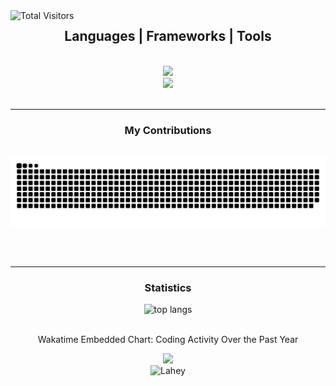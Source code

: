 <img alt="Total Visitors" align="left" src="https://visitor-badge.laobi.icu/badge?page_id=xEdemo.xEdemo" />

<h2 align="center">Languages | Frameworks | Tools</h2>

<br/>
<div align="center">
    <img src="https://skillicons.dev/icons?i=react,vite,mui,html,css,tailwind,redux" /></br>
    <img src="https://skillicons.dev/icons?i=javascript,express,mongodb,regex,nodejs,lua,postman,jest" />
</div>

<br/>
<hr/>

<div align="center">
  <h3>My Contributions</h3>
  <br>
  <img alt="snake eating my contributions" src="https://raw.githubusercontent.com/xEdemo/xEdemo/output/github-contribution-grid-snake.svg" />
  
  <br/><br/>
</div>
<hr/>

<h3 align="center">Statistics</h2>

<div align="center">
    <img width=400 src="https://github-readme-stats.vercel.app/api/top-langs/?username=xEdemo&size_weight=0.5&count_weight=0.5&layout=donut&theme=light&border_radius=10" alt="top langs" />
    <br/><br/>
    <p>Wakatime Embedded Chart: Coding Activity Over the Past Year</p>
    <img height=400 src="https://wakatime.com/share/@018cc20f-9b4e-4a3a-af42-ea8c63858ac9/d841b018-5060-44ee-8532-e377eef3d350.svg" />
</div>

<div align="center">
  <img src="lahey.gif" alt="Lahey" />
<div>
